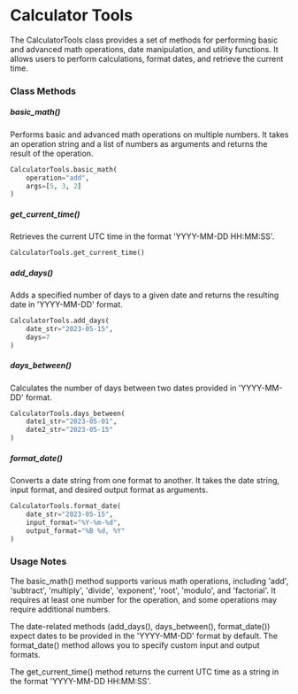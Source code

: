 # Calculator Tools

The CalculatorTools class provides a set of methods for performing basic and advanced math operations, date manipulation, and utility functions. It allows users to perform calculations, format dates, and retrieve the current time.

### Class Methods

##### basic_math()

Performs basic and advanced math operations on multiple numbers. It takes an operation string and a list of numbers as arguments and returns the result of the operation.

```python
CalculatorTools.basic_math(
    operation="add",
    args=[5, 3, 2]
)
```

##### get_current_time()

Retrieves the current UTC time in the format 'YYYY-MM-DD HH:MM:SS'.

```python
CalculatorTools.get_current_time()
```

##### add_days()

Adds a specified number of days to a given date and returns the resulting date in 'YYYY-MM-DD' format.

```python
CalculatorTools.add_days(
    date_str="2023-05-15",
    days=7
)
```

##### days_between()

Calculates the number of days between two dates provided in 'YYYY-MM-DD' format.

```python
CalculatorTools.days_between(
    date1_str="2023-05-01",
    date2_str="2023-05-15"
)
```

##### format_date()

Converts a date string from one format to another. It takes the date string, input format, and desired output format as arguments.

```python
CalculatorTools.format_date(
    date_str="2023-05-15",
    input_format="%Y-%m-%d",
    output_format="%B %d, %Y"
)
```

### Usage Notes

The basic_math() method supports various math operations, including 'add', 'subtract', 'multiply', 'divide', 'exponent', 'root', 'modulo', and 'factorial'. It requires at least one number for the operation, and some operations may require additional numbers.

The date-related methods (add_days(), days_between(), format_date()) expect dates to be provided in the 'YYYY-MM-DD' format by default. The format_date() method allows you to specify custom input and output formats.

The get_current_time() method returns the current UTC time as a string in the format 'YYYY-MM-DD HH:MM:SS'.

